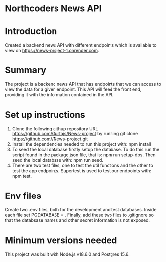 # Northcoders News API

# Introduction
Created a backend news API with different endpoints which is available to view on https://news-project-1.onrender.com.

# Summary 
The project is a backend news API that has endpoints that we can access to view the data for a given endpoint. This API will feed the front end, providing it with the information contained in the API. 

# Set up instructions
1. Clone the following githup repository URL https://github.com/Gurtajs/News-project by running git clone https://github.com/<github username>/News-project.git
2. Install the dependencies needed to run this project with: npm install
3. To seed the local database firstly setup the database. To do this run the script found in the package.json file, that is: npm run setup-dbs. Then seed the local database with: npm run seed.
4. There are two test files, one to test the util functions and the other to test the app endpoints. Supertest is used to test our endpoints with: npm test.

# Env files
Create two .env files, both for the development and test databases. Inside each file set PGDATABASE = <name of database>. Finally, add these two files to .gitignore so that the databsase names and other secret information is not exposed.

# Minimum versions needed
This project was built with Node.js v18.6.0 and Postgres 15.6.